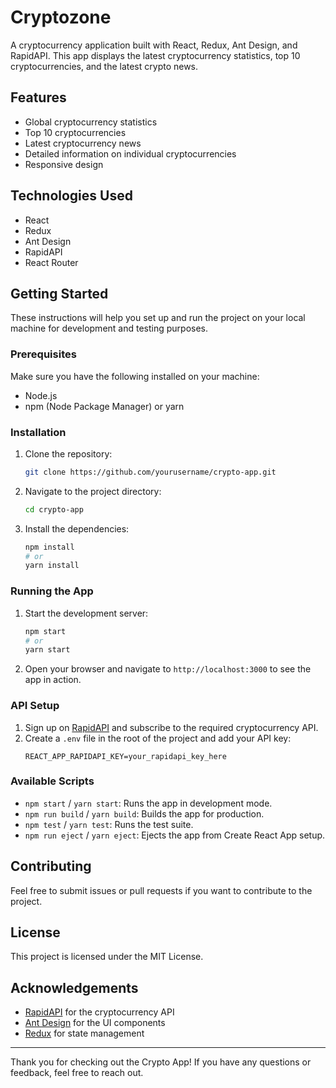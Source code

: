 # Cryptozone

A cryptocurrency application built with React, Redux, Ant Design, and RapidAPI. This app displays the latest cryptocurrency statistics, top 10 cryptocurrencies, and the latest crypto news.

## Features

- Global cryptocurrency statistics
- Top 10 cryptocurrencies
- Latest cryptocurrency news
- Detailed information on individual cryptocurrencies
- Responsive design

## Technologies Used

- React
- Redux
- Ant Design
- RapidAPI
- React Router

## Getting Started

These instructions will help you set up and run the project on your local machine for development and testing purposes.

### Prerequisites

Make sure you have the following installed on your machine:

- Node.js
- npm (Node Package Manager) or yarn

### Installation

1. Clone the repository:
    ```sh
    git clone https://github.com/yourusername/crypto-app.git
    ```
2. Navigate to the project directory:
    ```sh
    cd crypto-app
    ```
3. Install the dependencies:
    ```sh
    npm install
    # or
    yarn install
    ```

### Running the App

1. Start the development server:
    ```sh
    npm start
    # or
    yarn start
    ```
2. Open your browser and navigate to `http://localhost:3000` to see the app in action.

### API Setup

1. Sign up on [RapidAPI](https://rapidapi.com) and subscribe to the required cryptocurrency API.
2. Create a `.env` file in the root of the project and add your API key:
    ```env
    REACT_APP_RAPIDAPI_KEY=your_rapidapi_key_here
 
    ```
### Available Scripts

- `npm start` / `yarn start`: Runs the app in development mode.
- `npm run build` / `yarn build`: Builds the app for production.
- `npm test` / `yarn test`: Runs the test suite.
- `npm run eject` / `yarn eject`: Ejects the app from Create React App setup.

## Contributing

Feel free to submit issues or pull requests if you want to contribute to the project.

## License

This project is licensed under the MIT License.

## Acknowledgements

- [RapidAPI](https://rapidapi.com) for the cryptocurrency API
- [Ant Design](https://ant.design/) for the UI components
- [Redux](https://redux.js.org/) for state management

---

Thank you for checking out the Crypto App! If you have any questions or feedback, feel free to reach out.
